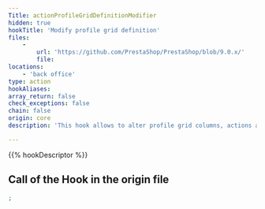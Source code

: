 ```yaml
---
Title: actionProfileGridDefinitionModifier
hidden: true
hookTitle: 'Modify profile grid definition'
files:
    -
        url: 'https://github.com/PrestaShop/PrestaShop/blob/9.0.x/'
        file: 
locations:
    - 'back office'
type: action
hookAliases: 
array_return: false
check_exceptions: false
chain: false
origin: core
description: 'This hook allows to alter profile grid columns, actions and filters'

---
```


{{% hookDescriptor %}}

## Call of the Hook in the origin file

```php
;
```
